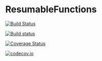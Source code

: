 # ResumableFunctions

[![Build Status](https://travis-ci.org/BenLauwens/ResumableFunctions.jl.svg?branch=master)](https://travis-ci.org/BenLauwens/ResumableFunctions.jl)

[![Build status](https://ci.appveyor.com/api/projects/status/6vm5y0w5q0uwgv7v/branch/master?svg=true)](https://ci.appveyor.com/project/BenLauwens/resumablefunctions-jl/branch/master)

[![Coverage Status](https://coveralls.io/repos/github/BenLauwens/ResumableFunctions.jl/badge.svg?branch=master)](https://coveralls.io/github/BenLauwens/ResumableFunctions.jl?branch=master)

[![codecov.io](http://codecov.io/github/benlauwens/ResumableFunctions.jl/coverage.svg?branch=master)](http://codecov.io/github/benlauwens/ResumableFunctions.jl?branch=master)
